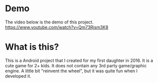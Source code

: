 # Demo

The video below is the demo of this project.
https://www.youtube.com/watch?v=Qm73Rjsm3K8

# What is this?

This is a Android project that I created for my first daughter in 2016. It is a cute game for 2+ kids. It does not contain any 3rd party game/graphic engine. A little bit "reinvent the wheel", but it was quite fun when I developed it.